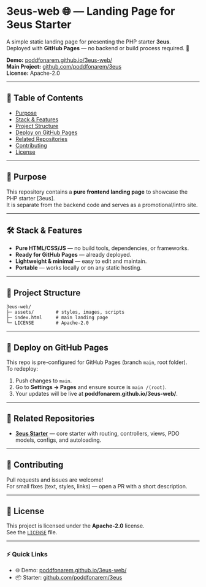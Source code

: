 # 3eus-web 🌐 — Landing Page for 3eus Starter

A simple static landing page for presenting the PHP starter **3eus**.  
Deployed with **GitHub Pages** — no backend or build process required. 🚀

**Demo:** [poddfonarem.github.io/3eus-web/](https://poddfonarem.github.io/3eus-web/)  
**Main Project:** [github.com/poddfonarem/3eus](https://github.com/poddfonarem/3eus)  
**License:** Apache-2.0

---

## 📖 Table of Contents
- [Purpose](#-purpose)
- [Stack & Features](#-stack--features)
- [Project Structure](#-project-structure)
- [Deploy on GitHub Pages](#-deploy-on-github-pages)
- [Related Repositories](#-related-repositories)
- [Contributing](#-contributing)
- [License](#-license)

---

## 🎯 Purpose
This repository contains a **pure frontend landing page** to showcase the PHP starter [3eus].  
It is separate from the backend code and serves as a promotional/intro site.  

---

## 🛠 Stack & Features
- **Pure HTML/CSS/JS** — no build tools, dependencies, or frameworks.  
- **Ready for GitHub Pages** — already deployed.  
- **Lightweight & minimal** — easy to edit and maintain.  
- **Portable** — works locally or on any static hosting.  

---

## 📂 Project Structure
```
3eus-web/
├─ assets/        # styles, images, scripts
├─ index.html     # main landing page
└─ LICENSE        # Apache-2.0
```

---

## 🚀 Deploy on GitHub Pages
This repo is pre-configured for GitHub Pages (branch `main`, root folder).  
To redeploy:
1. Push changes to `main`.  
2. Go to **Settings → Pages** and ensure source is `main /(root)`.  
3. Your updates will be live at **poddfonarem.github.io/3eus-web/**.  

---

## 🔗 Related Repositories
- **[3eus Starter](https://github.com/poddfonarem/3eus)** — core starter with routing, controllers, views, PDO models, configs, and autoloading.  

---

## 🤝 Contributing
Pull requests and issues are welcome!  
For small fixes (text, styles, links) — open a PR with a short description.  

---

## 📜 License
This project is licensed under the **Apache-2.0** license.  
See the [`LICENSE`](LICENSE) file.  

---

### ⚡ Quick Links
- 🌐 Demo: [poddfonarem.github.io/3eus-web/](https://poddfonarem.github.io/3eus-web/)  
- 📦 Starter: [github.com/poddfonarem/3eus](https://github.com/poddfonarem/3eus)
